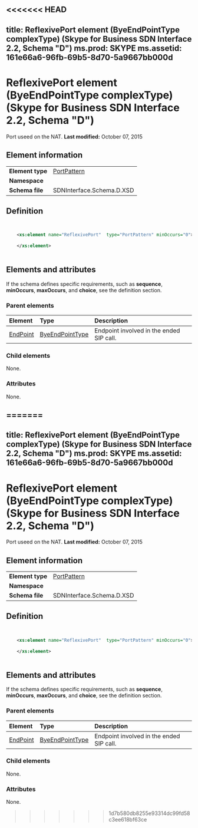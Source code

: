 <<<<<<< HEAD
---
title: ReflexivePort element (ByeEndPointType complexType) (Skype for Business SDN Interface 2.2, Schema "D")
ms.prod: SKYPE
ms.assetid: 161e66a6-96fb-69b5-8d70-5a9667bb000d
---


# ReflexivePort element (ByeEndPointType complexType) (Skype for Business SDN Interface 2.2, Schema "D")
Port useed on the NAT. 
 **Last modified:** October 07, 2015
  
    
    


## Element information


|||
|:-----|:-----|
|**Element type**| [PortPattern](portpattern-simpletype.md)|
|**Namespace**||
|**Schema file**|SDNInterface.Schema.D.XSD |
   

## Definition


```XML


    <xs:element name="ReflexivePort"  type="PortPattern" minOccurs="0">
    
    </xs:element>
  
```


## Elements and attributes

If the schema defines specific requirements, such as **sequence**, **minOccurs**, **maxOccurs**, and **choice**, see the definition section. 
  
    
    

### Parent elements



|**Element**|**Type**|**Description**|
|:-----|:-----|:-----|
| [EndPoint](endpoint-element-byetype-complextype.md)| [ByeEndPointType](byeendpointtype-complextype.md)|Endpoint involved in the ended SIP call. |
   

### Child elements

None. 
  
    
    

### Attributes

None. 
  
    
    

=======
---
title: ReflexivePort element (ByeEndPointType complexType) (Skype for Business SDN Interface 2.2, Schema "D")
ms.prod: SKYPE
ms.assetid: 161e66a6-96fb-69b5-8d70-5a9667bb000d
---


# ReflexivePort element (ByeEndPointType complexType) (Skype for Business SDN Interface 2.2, Schema "D")
Port useed on the NAT. 
 **Last modified:** October 07, 2015
  
    
    


## Element information


|||
|:-----|:-----|
|**Element type**| [PortPattern](portpattern-simpletype.md)|
|**Namespace**||
|**Schema file**|SDNInterface.Schema.D.XSD |
   

## Definition


```XML


    <xs:element name="ReflexivePort"  type="PortPattern" minOccurs="0">
    
    </xs:element>
  
```


## Elements and attributes

If the schema defines specific requirements, such as **sequence**, **minOccurs**, **maxOccurs**, and **choice**, see the definition section. 
  
    
    

### Parent elements



|**Element**|**Type**|**Description**|
|:-----|:-----|:-----|
| [EndPoint](endpoint-element-byetype-complextype.md)| [ByeEndPointType](byeendpointtype-complextype.md)|Endpoint involved in the ended SIP call. |
   

### Child elements

None. 
  
    
    

### Attributes

None. 
  
    
    

>>>>>>> 1d7b580db8255e93314dc99fd58c3ee618bf63ce
